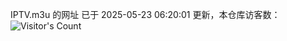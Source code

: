 IPTV.m3u 的网址 已于 2025-05-23 06:20:01 更新，本仓库访客数：![Visitor's Count](https://profile-counter.glitch.me/hero1898_tv/count.svg)
